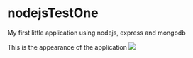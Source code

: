 # nodejsTestOne
My first little application using nodejs, express and mongodb

This is the appearance of the application
<img src="https://kb2pxg.by.files.1drv.com/y4muwQJPMvZIA89WraKy7_64rJWWWIiLtCPHu1LwIkXaBNbYH8ljz2BaeYsS78FDDyFDZi2QjwIBg6ob9oCETRULsjiu90TBf5dvI85keNDLGynAhjnsPGqC2U_Uh4AHHYz1FbT7zJC6otK60q74ENFTaOfqc3b2ZfwXhFm1Znl_5ysdTO8G6kZTjwOq_gN2mZVSDqvcrSUgu-14n9GpjqUTA?width=1280&height=768&cropmode=none"/>

